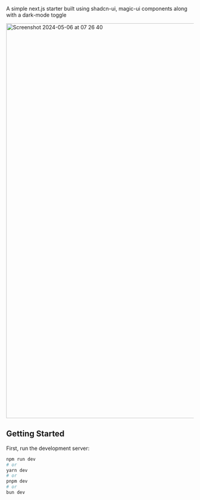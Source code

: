 A simple next.js starter built using shadcn-ui, magic-ui components along with a dark-mode toggle


<img width="1059" alt="Screenshot 2024-05-06 at 07 26 40" src="https://github.com/rajeshdavidbabu/next-magic-ui-starter/assets/15684795/1e722e40-ff48-4a34-80c6-45fcaf170508">

## Getting Started

First, run the development server:

```bash
npm run dev
# or
yarn dev
# or
pnpm dev
# or
bun dev
```

